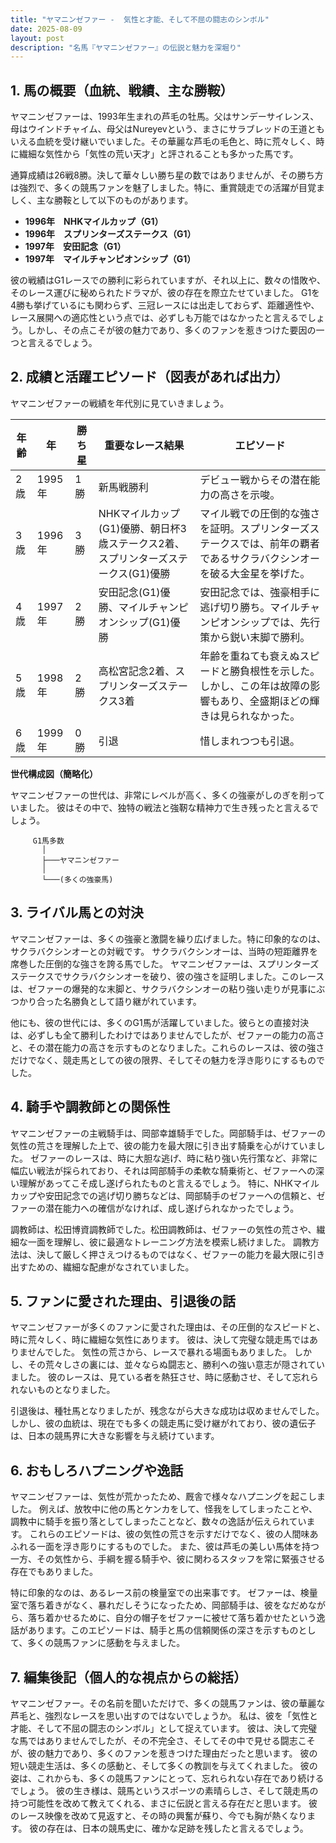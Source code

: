 ```yaml
---
title: "ヤマニンゼファー -  気性と才能、そして不屈の闘志のシンボル"
date: 2025-08-09
layout: post
description: "名馬『ヤマニンゼファー』の伝説と魅力を深堀り"
---
```


## 1. 馬の概要（血統、戦績、主な勝鞍）

ヤマニンゼファーは、1993年生まれの芦毛の牡馬。父はサンデーサイレンス、母はウインドチャイム、母父はNureyevという、まさにサラブレッドの王道ともいえる血統を受け継いでいました。その華麗な芦毛の毛色と、時に荒々しく、時に繊細な気性から「気性の荒い天才」と評されることも多かった馬です。

通算成績は26戦8勝。決して華々しい勝ち星の数ではありませんが、その勝ち方は強烈で、多くの競馬ファンを魅了しました。特に、重賞競走での活躍が目覚ましく、主な勝鞍として以下のものがあります。

* **1996年　NHKマイルカップ（G1）**
* **1996年　スプリンターズステークス（G1）**
* **1997年　安田記念（G1）**
* **1997年　マイルチャンピオンシップ（G1）**


彼の戦績はG1レースでの勝利に彩られていますが、それ以上に、数々の惜敗や、そのレース運びに秘められたドラマが、彼の存在を際立たせていました。  G1を4勝も挙げているにも関わらず、三冠レースには出走しておらず、距離適性や、レース展開への適応性という点では、必ずしも万能ではなかったと言えるでしょう。しかし、その点こそが彼の魅力であり、多くのファンを惹きつけた要因の一つと言えるでしょう。


## 2. 成績と活躍エピソード（図表があれば出力）

ヤマニンゼファーの戦績を年代別に見ていきましょう。


| 年齢 | 年  | 勝ち星 | 重要なレース結果 | エピソード |
|---|---|---|---|---|
| 2歳 | 1995年 | 1勝 | 新馬戦勝利 | デビュー戦からその潜在能力の高さを示唆。 |
| 3歳 | 1996年 | 3勝 | NHKマイルカップ(G1)優勝、朝日杯3歳ステークス2着、スプリンターズステークス(G1)優勝 | マイル戦での圧倒的な強さを証明。スプリンターズステークスでは、前年の覇者であるサクラバクシンオーを破る大金星を挙げた。 |
| 4歳 | 1997年 | 2勝 | 安田記念(G1)優勝、マイルチャンピオンシップ(G1)優勝 | 安田記念では、強豪相手に逃げ切り勝ち。マイルチャンピオンシップでは、先行策から鋭い末脚で勝利。 |
| 5歳 | 1998年 | 2勝 | 高松宮記念2着、スプリンターズステークス3着 |  年齢を重ねても衰えぬスピードと勝負根性を示した。しかし、この年は故障の影響もあり、全盛期ほどの輝きは見られなかった。 |
| 6歳 | 1999年 | 0勝 |  引退 |  惜しまれつつも引退。 |


**世代構成図（簡略化）**

ヤマニンゼファーの世代は、非常にレベルが高く、多くの強豪がしのぎを削っていました。  彼はその中で、独特の戦法と強靭な精神力で生き残ったと言えるでしょう。

```
     G1馬多数
       │
       ├───ヤマニンゼファー
       │
       └───(多くの強豪馬)
```


## 3. ライバル馬との対決

ヤマニンゼファーは、多くの強豪と激闘を繰り広げました。特に印象的なのは、サクラバクシンオーとの対戦です。  サクラバクシンオーは、当時の短距離界を席巻した圧倒的な強さを誇る馬でした。  ヤマニンゼファーは、スプリンターズステークスでサクラバクシンオーを破り、彼の強さを証明しました。このレースは、ゼファーの爆発的な末脚と、サクラバクシンオーの粘り強い走りが見事にぶつかり合った名勝負として語り継がれています。


他にも、彼の世代には、多くのG1馬が活躍していました。彼らとの直接対決は、必ずしも全て勝利したわけではありませんでしたが、ゼファーの能力の高さと、その潜在能力の高さを示すものとなりました。これらのレースは、彼の強さだけでなく、競走馬としての彼の限界、そしてその魅力を浮き彫りにするものでした。


## 4. 騎手や調教師との関係性

ヤマニンゼファーの主戦騎手は、岡部幸雄騎手でした。岡部騎手は、ゼファーの気性の荒さを理解した上で、彼の能力を最大限に引き出す騎乗を心がけていました。  ゼファーのレースは、時に大胆な逃げ、時に粘り強い先行策など、非常に幅広い戦法が採られており、それは岡部騎手の柔軟な騎乗術と、ゼファーへの深い理解があってこそ成し遂げられたものと言えるでしょう。  特に、NHKマイルカップや安田記念での逃げ切り勝ちなどは、岡部騎手のゼファーへの信頼と、ゼファーの潜在能力への確信がなければ、成し遂げられなかったでしょう。


調教師は、松田博資調教師でした。松田調教師は、ゼファーの気性の荒さや、繊細な一面を理解し、彼に最適なトレーニング方法を模索し続けました。  調教方法は、決して厳しく押さえつけるものではなく、ゼファーの能力を最大限に引き出すための、繊細な配慮がなされていました。


## 5. ファンに愛された理由、引退後の話

ヤマニンゼファーが多くのファンに愛された理由は、その圧倒的なスピードと、時に荒々しく、時に繊細な気性にあります。  彼は、決して完璧な競走馬ではありませんでした。  気性の荒さから、レースで暴れる場面もありました。  しかし、その荒々しさの裏には、並々ならぬ闘志と、勝利への強い意志が隠されていました。  彼のレースは、見ている者を熱狂させ、時に感動させ、そして忘れられないものとなりました。


引退後は、種牡馬となりましたが、残念ながら大きな成功は収めませんでした。  しかし、彼の血統は、現在でも多くの競走馬に受け継がれており、彼の遺伝子は、日本の競馬界に大きな影響を与え続けています。


## 6. おもしろハプニングや逸話

ヤマニンゼファーは、気性が荒かったため、厩舎で様々なハプニングを起こしました。  例えば、放牧中に他の馬とケンカをして、怪我をしてしまったことや、調教中に騎手を振り落としてしまったことなど、数々の逸話が伝えられています。  これらのエピソードは、彼の気性の荒さを示すだけでなく、彼の人間味あふれる一面を浮き彫りにするものでした。  また、彼は芦毛の美しい馬体を持つ一方、その気性から、手綱を握る騎手や、彼に関わるスタッフを常に緊張させる存在でもありました。


特に印象的なのは、あるレース前の検量室での出来事です。  ゼファーは、検量室で落ち着きがなく、暴れだしそうになったため、岡部騎手は、彼をなだめながら、落ち着かせるために、自分の帽子をゼファーに被せて落ち着かせたという逸話があります。このエピソードは、騎手と馬の信頼関係の深さを示すものとして、多くの競馬ファンに感動を与えました。


## 7. 編集後記（個人的な視点からの総括）

ヤマニンゼファー。その名前を聞いただけで、多くの競馬ファンは、彼の華麗な芦毛と、強烈なレースを思い出すのではないでしょうか。  私は、彼を「気性と才能、そして不屈の闘志のシンボル」として捉えています。  彼は、決して完璧な馬ではありませんでしたが、その不完全さ、そしてその中で見せる闘志こそが、彼の魅力であり、多くのファンを惹きつけた理由だったと思います。  彼の短い競走生活は、多くの感動と、そして多くの教訓を与えてくれました。  彼の姿は、これからも、多くの競馬ファンにとって、忘れられない存在であり続けるでしょう。  彼の生き様は、競馬というスポーツの素晴らしさ、そして競走馬の持つ可能性を改めて教えてくれる、まさに伝説と言える存在だと思います。  彼のレース映像を改めて見返すと、その時の興奮が蘇り、今でも胸が熱くなります。  彼の存在は、日本の競馬史に、確かな足跡を残したと言えるでしょう。
